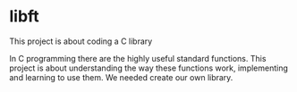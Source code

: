 # libft

This project is about coding a C library

In C programming there are the highly useful standard functions. This project is about understanding the way these functions work,
implementing and learning to use them. We needed create our own library.
